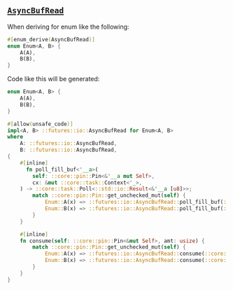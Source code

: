 ## [`AsyncBufRead`](https://rust-lang-nursery.github.io/futures-api-docs/0.3.0-alpha.19/futures/io/trait.AsyncBufRead.html)

When deriving for enum like the following:

```rust
#[enum_derive(AsyncBufRead)]
enum Enum<A, B> {
    A(A),
    B(B),
}
```

Code like this will be generated:

```rust
enum Enum<A, B> {
    A(A),
    B(B),
}

#[allow(unsafe_code)]
impl<A, B> ::futures::io::AsyncBufRead for Enum<A, B>
where
    A: ::futures::io::AsyncBufRead,
    B: ::futures::io::AsyncBufRead,
{
    #[inline]
      fn poll_fill_buf<'__a>(
        self: ::core::pin::Pin<&'__a mut Self>,
        cx: &mut ::core::task::Context<'_>,
    ) -> ::core::task::Poll<::std::io::Result<&'__a [u8]>>;
        match ::core::pin::Pin::get_unchecked_mut(self) {
            Enum::A(x) => ::futures::io::AsyncBufRead::poll_fill_buf(::core::pin::Pin::new_unchecked(x), cx),
            Enum::B(x) => ::futures::io::AsyncBufRead::poll_fill_buf(::core::pin::Pin::new_unchecked(x), cx),
        }
    }

    #[inline]
    fn consume(self: ::core::pin::Pin<&mut Self>, amt: usize) {
        match ::core::pin::Pin::get_unchecked_mut(self) {
            Enum::A(x) => ::futures::io::AsyncBufRead::consume(::core::pin::Pin::new_unchecked(x), amt),
            Enum::B(x) => ::futures::io::AsyncBufRead::consume(::core::pin::Pin::new_unchecked(x), amt),
        }
    }
}
```
